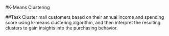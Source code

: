 #K-Means Clustering

##Task
Cluster mall customers based on their annual income and spending score using k-means clustering algorithm, and then interpret the resulting clusters to gain insights into the purchasing behavior.